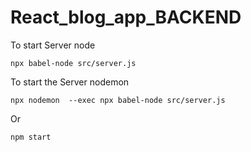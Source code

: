 # React_blog_app_BACKEND
To start Server node
```
npx babel-node src/server.js
```

To start the Server nodemon
```
npx nodemon  --exec npx babel-node src/server.js
```

Or
```
npm start
```


